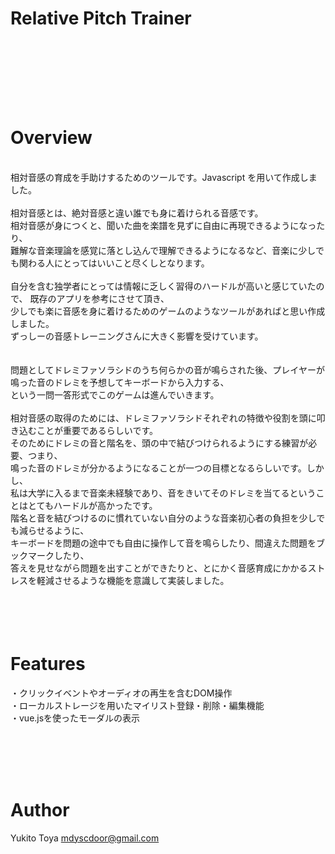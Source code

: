 # Relative Pitch Trainer
 <br>
 
 
 
 <br><br><br><br>
 
# Overview
<br>
相対音感の育成を手助けするためのツールです。Javascript を用いて作成しました。<br><br>
相対音感とは、絶対音感と違い誰でも身に着けられる音感です。<br>
相対音感が身につくと、聞いた曲を楽譜を見ずに自由に再現できるようになったり、<br>
難解な音楽理論を感覚に落とし込んで理解できるようになるなど、音楽に少しでも関わる人にとってはいいこと尽くしとなります。<br>
<br>
自分を含む独学者にとっては情報に乏しく習得のハードルが高いと感じていたので、 既存のアプリを参考にさせて頂き、<br>
少しでも楽に音感を身に着けるためのゲームのようなツールがあればと思い作成しました。<br>
ずっしーの音感トレーニングさんに大きく影響を受けています。<br>
<br><br>
問題としてドレミファソラシドのうち何らかの音が鳴らされた後、プレイヤーが鳴った音のドレミを予想してキーボードから入力する、<br>
という一問一答形式でこのゲームは進んでいきます。<br>
<br>
相対音感の取得のためには、ドレミファソラシドそれぞれの特徴や役割を頭に叩き込むことが重要であるらしいです。<br>
そのためにドレミの音と階名を、頭の中で結びつけられるようにする練習が必要、つまり、<br>
鳴った音のドレミが分かるようになることが一つの目標となるらしいです。しかし、<br>
私は大学に入るまで音楽未経験であり、音をきいてそのドレミを当てるということはとてもハードルが高かったです。<br>
階名と音を結びつけるのに慣れていない自分のような音楽初心者の負担を少しでも減らせるように、<br>
キーボードを問題の途中でも自由に操作して音を鳴らしたり、間違えた問題をブックマークしたり、<br>
答えを見せながら問題を出すことができたりと、とにかく音感育成にかかるストレスを軽減させるような機能を意識して実装しました。<br>
<br><br><br><br>
 
 
# Features
・クリックイベントやオーディオの再生を含むDOM操作<br>
・ローカルストレージを用いたマイリスト登録・削除・編集機能<br>
・vue.jsを使ったモーダルの表示<br>




 <br><br><br><br>


# Author
Yukito Toya
mdyscdoor@gmail.com
 
 <br><br><br><br>
 

